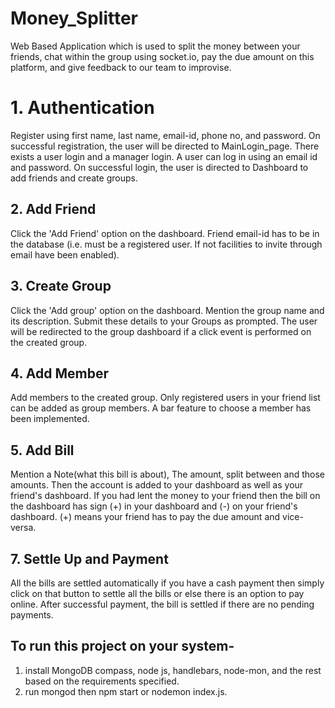 # Money_Splitter
Web Based Application which is used to split the money between your friends, chat within the group using socket.io, pay the due amount on this platform, and give feedback to our team to improvise.

# 1. Authentication
Register using first name, last name, email-id, phone no, and password. On successful registration, the user will be directed to MainLogin_page.
There exists a user login and a manager login. A user can log in using an email id and password. On successful login, the user is directed to Dashboard to add friends and create groups.

## 2. Add Friend
Click the 'Add Friend' option on the dashboard. Friend email-id has to be in the database (i.e. must be a registered user. If not facilities to invite through email have been enabled).

## 3. Create Group
Click the 'Add group' option on the dashboard. Mention the group name and its description. Submit these details to your Groups as prompted. The user will be redirected to the group dashboard if a click event is performed on the created group.

## 4. Add Member
Add members to the created group. Only registered users in your friend list can be added as group members. A bar feature to choose a member has been implemented.

## 5. Add Bill
Mention a Note(what this bill is about), The amount, split between and those amounts. Then the account is added to your dashboard as well as your friend's dashboard.
If you had lent the money to your friend then the bill on the dashboard has sign (+) in your dashboard and (-) on your friend's dashboard.
(+) means your friend has to pay the due amount and vice-versa.

## 7. Settle Up and Payment
All the bills are settled automatically if you have a cash payment then simply click on that button to settle all the bills or else there is an option to pay online. After successful payment, the bill is settled if there are no pending payments.

## To run this project on your system-
1. install MongoDB compass, node js, handlebars, node-mon, and the rest based on the requirements specified.
2. run mongod then npm start or nodemon index.js.








